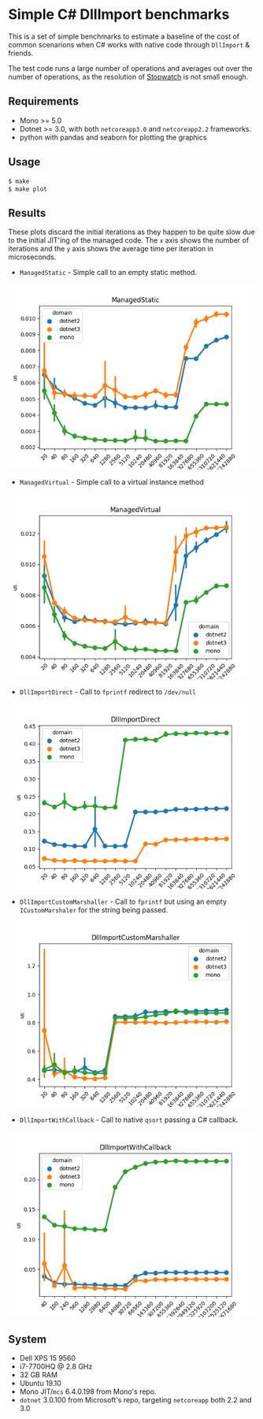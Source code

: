 # Simple C# DllImport benchmarks

This is a set of simple benchmarks to estimate a baseline of the cost of common
scenarions when C# works with native code through `DllImport` & friends.

The test code runs a large number of operations and averages out over the
number of operations, as the resolution of [Stopwatch](https://docs.microsoft.com/en-us/dotnet/api/system.diagnostics.stopwatch?view=netcore-3.0) is not small enough.

## Requirements

* Mono >= 5.0
* Dotnet >= 3.0, with both `netcoreapp3.0` and `netcoreapp2.2` frameworks.
* python with pandas and seaborn for plotting the graphics

## Usage

```
$ make
$ make plot
```

## Results

These plots discard the initial iterations as they happen to be quite slow due
to the initial JIT'ing of the managed code. The `x` axis shows the number of
iterations and the `y` axis shows the average time per iteration in
microseconds.

* `ManagedStatic` - Simple call to an empty static method.

![ManagedStatic results](ManagedStatic.png)

* `ManagedVirtual` - Simple call to a virtual instance method

![ManagedVirtual results](ManagedVirtual.png)

* `DllImportDirect` - Call to `fprintf` redirect to `/dev/null`

![DllImportDirect results](DllImportDirect.png)

* `DllImportCustomMarshaller` - Call to `fprintf` but using an empty `ICustomMarshaler` for the string being passed.

![DllImportCustomMarshaller results](DllImportCustomMarshaller.png)

* `DllImportWithCallback` - Call to native `qsort` passing a C# callback.

![DllImportWithCallback results](DllImportWithCallback.png)

## System

* Dell XPS 15 9560
* i7-7700HQ @ 2.8 GHz
* 32 GB RAM
* Ubuntu 19.10
* Mono JIT/`mcs` 6.4.0.198 from Mono's repo.
* `dotnet` 3.0.100 from Microsoft's repo, targeting `netcoreapp` both 2.2 and 3.0
